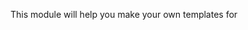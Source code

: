 This module will help you make your own templates for <title>, <description> and h1 on the pages of facet search.

This module is designed for use in Drupal 9, performance in Drupal 10 Not Checking.

To work the module facet Views must work without ajax. Views must have facet_pretty_path.

On the settings page, at https://yourwebsite.com/admin/config/search/taxonomy-facet-meta you need to set the url of your Facet Views Page, select one or two taxonomy vocabulary for which you will do filtration.
